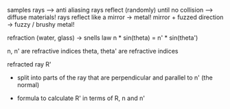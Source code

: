 samples rays --> anti aliasing
rays reflect (randomly) until no collision --> diffuse materials!
rays reflect like a mirror -> metal!
mirror + fuzzed direction -> fuzzy / brushy metal!

refraction (water, glass) -> snells law
n * sin(theta) = n' * sin(theta')

n, n' are refractive indices
theta, theta' are refractive indices

refracted ray R'
 - split into parts of the ray that are perpendicular and parallel
   to n' (the normal) 

 - formula to calculate R' in terms of R, n and n'
